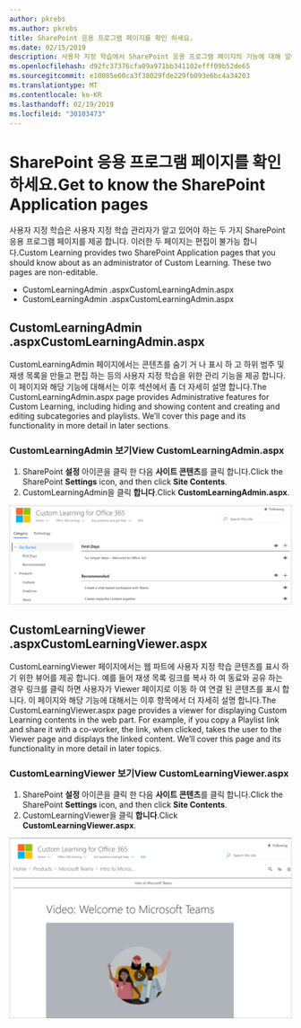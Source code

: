 ```yaml
---
author: pkrebs
ms.author: pkrebs
title: SharePoint 응용 프로그램 페이지를 확인 하세요.
ms.date: 02/15/2019
description: 사용자 지정 학습에서 SharePoint 응용 프로그램 페이지의 기능에 대해 알아봅니다.
ms.openlocfilehash: d92fc37376cfa09a971bb341102efff09b52de65
ms.sourcegitcommit: e10085e60ca3f38029fde229fb093e6bc4a34203
ms.translationtype: MT
ms.contentlocale: ko-KR
ms.lasthandoff: 02/19/2019
ms.locfileid: "30103473"
---
```

# <a name="get-to-know-the-sharepoint-application-pages"></a><span data-ttu-id="87c77-103">SharePoint 응용 프로그램 페이지를 확인 하세요.</span><span class="sxs-lookup"><span data-stu-id="87c77-103">Get to know the SharePoint Application pages</span></span>

<span data-ttu-id="87c77-p101">사용자 지정 학습은 사용자 지정 학습 관리자가 알고 있어야 하는 두 가지 SharePoint 응용 프로그램 페이지를 제공 합니다. 이러한 두 페이지는 편집이 불가능 합니다.</span><span class="sxs-lookup"><span data-stu-id="87c77-p101">Custom Learning provides two SharePoint Application pages that you should know about as an administrator of Custom Learning. These two pages are non-editable.</span></span> 

- <span data-ttu-id="87c77-106">CustomLearningAdmin .aspx</span><span class="sxs-lookup"><span data-stu-id="87c77-106">CustomLearningAdmin.aspx</span></span>
- <span data-ttu-id="87c77-107">CustomLearningAdmin .aspx</span><span class="sxs-lookup"><span data-stu-id="87c77-107">CustomLearningAdmin.aspx</span></span>

## <a name="customlearningadminaspx"></a><span data-ttu-id="87c77-108">CustomLearningAdmin .aspx</span><span class="sxs-lookup"><span data-stu-id="87c77-108">CustomLearningAdmin.aspx</span></span>

<span data-ttu-id="87c77-p102">CustomLearningAdmin 페이지에서는 콘텐츠를 숨기 거 나 표시 하 고 하위 범주 및 재생 목록을 만들고 편집 하는 등의 사용자 지정 학습을 위한 관리 기능을 제공 합니다. 이 페이지와 해당 기능에 대해서는 이후 섹션에서 좀 더 자세히 설명 합니다.</span><span class="sxs-lookup"><span data-stu-id="87c77-p102">The CustomLearningAdmin.aspx page provides Administrative features for Custom Learning, including hiding and showing content and creating and editing subcategories and playlists. We’ll cover this page and its functionality in more detail in later sections.</span></span>

### <a name="view-customlearningadminaspx"></a><span data-ttu-id="87c77-111">CustomLearningAdmin 보기</span><span class="sxs-lookup"><span data-stu-id="87c77-111">View CustomLearningAdmin.aspx</span></span>

1. <span data-ttu-id="87c77-112">SharePoint **설정** 아이콘을 클릭 한 다음 **사이트 콘텐츠**를 클릭 합니다.</span><span class="sxs-lookup"><span data-stu-id="87c77-112">Click the SharePoint **Settings** icon, and then click **Site Contents**.</span></span> 
2. <span data-ttu-id="87c77-113">CustomLearningAdmin을 클릭 **합니다**.</span><span class="sxs-lookup"><span data-stu-id="87c77-113">Click **CustomLearningAdmin.aspx**.</span></span> 

![cg-adminapppage-.png](media/cg-adminapppage.png)

## <a name="customlearningvieweraspx"></a><span data-ttu-id="87c77-115">CustomLearningViewer .aspx</span><span class="sxs-lookup"><span data-stu-id="87c77-115">CustomLearningViewer.aspx</span></span>
<span data-ttu-id="87c77-p103">CustomLearningViewer 페이지에서는 웹 파트에 사용자 지정 학습 콘텐츠를 표시 하기 위한 뷰어를 제공 합니다. 예를 들어 재생 목록 링크를 복사 하 여 동료와 공유 하는 경우 링크를 클릭 하면 사용자가 Viewer 페이지로 이동 하 여 연결 된 콘텐츠를 표시 합니다. 이 페이지와 해당 기능에 대해서는 이후 항목에서 더 자세히 설명 합니다.</span><span class="sxs-lookup"><span data-stu-id="87c77-p103">The CustomLearningViewer.aspx page provides a viewer for displaying Custom Learning contents in the web part. For example, if you copy a Playlist link and share it with a co-worker, the link, when clicked, takes the user to the Viewer page and displays the linked content. We’ll cover this page and its functionality in more detail in later topics.</span></span>

### <a name="view-customlearningvieweraspx"></a><span data-ttu-id="87c77-119">CustomLearningViewer 보기</span><span class="sxs-lookup"><span data-stu-id="87c77-119">View CustomLearningViewer.aspx</span></span>

1. <span data-ttu-id="87c77-120">SharePoint **설정** 아이콘을 클릭 한 다음 **사이트 콘텐츠**를 클릭 합니다.</span><span class="sxs-lookup"><span data-stu-id="87c77-120">Click the SharePoint **Settings** icon, and then click **Site Contents**.</span></span> 
2. <span data-ttu-id="87c77-121">CustomLearningViewer을 클릭 **합니다**.</span><span class="sxs-lookup"><span data-stu-id="87c77-121">Click **CustomLearningViewer.aspx**.</span></span> 

![cg-viewerapppage-.png](media/cg-viewerapppage.png)

